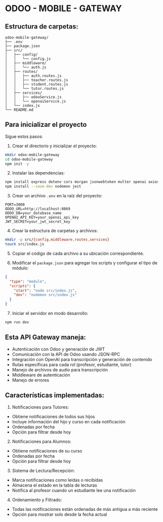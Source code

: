 # ODOO - MOBILE - GATEWAY

## Estructura de carpetas:
```
odoo-mobile-gateway/
├── .env
├── package.json
├── src/
│   ├── config/
│   │   └── config.js
│   ├── middleware/
│   │   └── auth.js
│   ├── routes/
│   │   ├── auth.routes.js
│   │   ├── teacher.routes.js
│   │   ├── student.routes.js
│   │   └── tutor.routes.js
│   ├── services/
│   │   ├── odooService.js
│   │   └── openaiService.js
│   └── index.js
└── README.md
```

## Para inicializar el proyecto

Sigue estos pasos:

1. Crear el directorio y inicializar el proyecto:
```bash
mkdir odoo-mobile-gateway
cd odoo-mobile-gateway
npm init -y
```

2. Instalar las dependencias:
```bash
npm install express dotenv cors morgan jsonwebtoken multer openai axios winston
npm install --save-dev nodemon jest
```

3. Crear un archivo `.env` en la raíz del proyecto:
```env
PORT=3000
ODOO_URL=http://localhost:8069
ODOO_DB=your_database_name
OPENAI_API_KEY=your_openai_api_key
JWT_SECRET=your_jwt_secret_key
```

4. Crear la estructura de carpetas y archivos:
```bash
mkdir -p src/{config,middleware,routes,services}
touch src/index.js
```

5. Copiar el código de cada archivo a su ubicación correspondiente.

6. Modificar el `package.json` para agregar los scripts y configurar el tipo de módulo:
```json
{
  "type": "module",
  "scripts": {
    "start": "node src/index.js",
    "dev": "nodemon src/index.js"
  }
}
```

7. Iniciar el servidor en modo desarrollo:
```bash
npm run dev
```

## Esta API Gateway maneja:
- Autenticación con Odoo y generación de JWT
- Comunicación con la API de Odoo usando JSON-RPC
- Integración con OpenAI para transcripción y generación de contenido
- Rutas específicas para cada rol (profesor, estudiante, tutor)
- Manejo de archivos de audio para transcripción
- Middleware de autenticación
- Manejo de errores


## Características implementadas:

1. Notificaciones para Tutores:

  - Obtiene notificaciones de todos sus hijos
  - Incluye información del hijo y curso en cada notificación
  - Ordenadas por fecha
  - Opción para filtrar desde hoy

2. Notificaciones para Alumnos:

  - Obtiene notificaciones de su curso
  - Ordenadas por fecha
  - Opción para filtrar desde hoy

3. Sistema de Lectura/Recepción:

  - Marca notificaciones como leídas o recibidas
  - Almacena el estado en la tabla de lecturas
  - Notifica al profesor cuando un estudiante lee una notificación

4. Ordenamiento y Filtrado:

  - Todas las notificaciones están ordenadas de más antigua a más reciente
  - Opción para mostrar solo desde la fecha actual